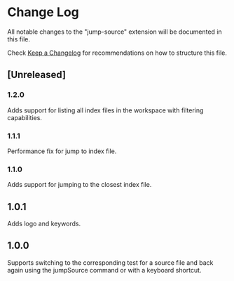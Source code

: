 # Change Log

All notable changes to the "jump-source" extension will be documented in this file.

Check [Keep a Changelog](http://keepachangelog.com/) for recommendations on how to structure this file.

## [Unreleased]

### 1.2.0

Adds support for listing all index files in the workspace with filtering capabilities.

### 1.1.1

Performance fix for jump to index file.

### 1.1.0

Adds support for jumping to the closest index file.

## 1.0.1

Adds logo and keywords.

## 1.0.0

Supports switching to the corresponding test for a source file and back again using the jumpSource command or with a keyboard shortcut.
